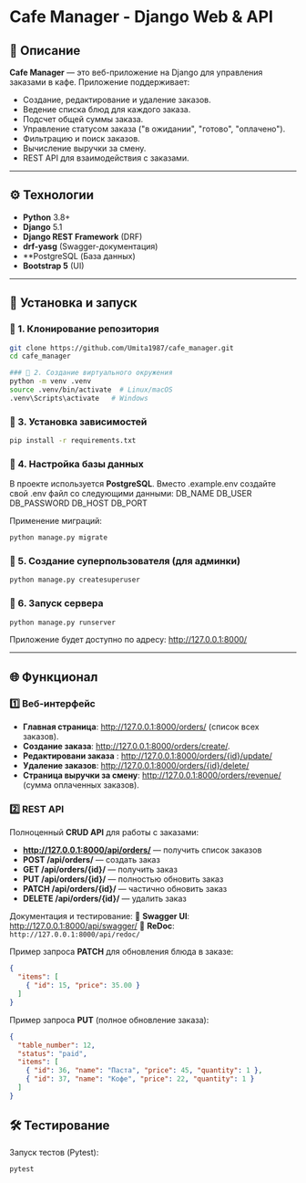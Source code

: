 # Cafe Manager - Django Web & API

## 📌 Описание

**Cafe Manager** — это веб-приложение на Django для управления заказами в кафе. Приложение поддерживает:

- Создание, редактирование и удаление заказов.
- Ведение списка блюд для каждого заказа.
- Подсчет общей суммы заказа.
- Управление статусом заказа ("в ожидании", "готово", "оплачено").
- Фильтрацию и поиск заказов.
- Вычисление выручки за смену.
- REST API для взаимодействия с заказами.

---

## ⚙️ Технологии

- **Python** 3.8+
- **Django** 5.1
- **Django REST Framework** (DRF)
- **drf-yasg** (Swagger-документация)
- **PostgreSQL (База данных)
- **Bootstrap 5** (UI)

---

## 🚀 Установка и запуск

### 🔹 1. Клонирование репозитория

```bash
git clone https://github.com/Umita1987/cafe_manager.git
cd cafe_manager

### 🔹 2. Создание виртуального окружения
python -m venv .venv
source .venv/bin/activate  # Linux/macOS
.venv\Scripts\activate   # Windows

```
### 🔹 3. Установка зависимостей

```bash
pip install -r requirements.txt
```

### 🔹 4. Настройка базы данных

В проекте используется **PostgreSQL**. Вместо .example.env  создайте свой .env файл со следующими данными:
DB_NAME
DB_USER
DB_PASSWORD
DB_HOST
DB_PORT

Применение миграций:

```bash
python manage.py migrate
```

### 🔹 5. Создание суперпользователя (для админки)

```bash
python manage.py createsuperuser
```

### 🔹 6. Запуск сервера

```bash
python manage.py runserver
```

Приложение будет доступно по адресу: http://127.0.0.1:8000/

---

## 🌐 Функционал

### 1️⃣ Веб-интерфейс

- **Главная страница**: http://127.0.0.1:8000/orders/ (список всех заказов).
- **Создание заказа**: http://127.0.0.1:8000/orders/create/.
- **Редактировани заказа** : http://127.0.0.1:8000/orders/{id}/update/
- **Удаление заказов**: http://127.0.0.1:8000/orders/{id}/delete/
- **Страница выручки за смену**: http://127.0.0.1:8000/orders/revenue/ (сумма оплаченных заказов).

### 2️⃣ REST API

Полноценный **CRUD API** для работы с заказами:

- **http://127.0.0.1:8000/api/orders/** — получить список заказов
- **POST /api/orders/** — создать заказ
- **GET /api/orders/{id}/** — получить заказ
- **PUT /api/orders/{id}/** — полностью обновить заказ
- **PATCH /api/orders/{id}/** — частично обновить заказ
- **DELETE /api/orders/{id}/** — удалить заказ

Документация и тестирование: 🔹 **Swagger UI**: http://127.0.0.1:8000/api/swagger/ 
🔹 **ReDoc**: `http://127.0.0.1:8000/api/redoc/`

Пример запроса **PATCH** для обновления блюда в заказе:

```json
{
  "items": [
    { "id": 15, "price": 35.00 }
  ]
}
```

Пример запроса **PUT** (полное обновление заказа):

```json
{
  "table_number": 12,
  "status": "paid",
  "items": [
    { "id": 36, "name": "Паста", "price": 45, "quantity": 1 },
    { "id": 37, "name": "Кофе", "price": 22, "quantity": 1 }
  ]
}
```

## 🛠 Тестирование

Запуск тестов (Pytest):

```bash
pytest
```
